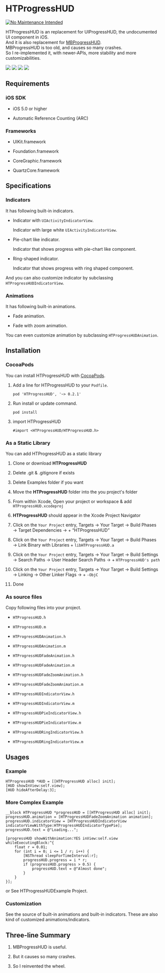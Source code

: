 # HTProgressHUD

[![No Maintenance Intended](http://unmaintained.tech/badge.svg)](http://unmaintained.tech/)

HTProgressHUD is an replacement for UIProgressHUD, the undocumented UI component in iOS.  
And it is also replacement for [MBProgressHUD](https://github.com/jdg/MBProgressHUD).  
MBProgressHUD is too old, and causes so many crashes.  
So I re-implemented it, with newer-APIs, more stability and more customizabilities.

[![](https://s3-ap-northeast-1.amazonaws.com/htprogresshud/Simple-thumb.png)](https://s3-ap-northeast-1.amazonaws.com/htprogresshud/Simple.png)
[![](https://s3-ap-northeast-1.amazonaws.com/htprogresshud/Text-thumb.png)](https://s3-ap-northeast-1.amazonaws.com/htprogresshud/Text.png)
[![](https://s3-ap-northeast-1.amazonaws.com/htprogresshud/Pie-thumb.png)](https://s3-ap-northeast-1.amazonaws.com/htprogresshud/Pie.png)
[![](https://s3-ap-northeast-1.amazonaws.com/htprogresshud/Ring-thumb.png)](https://s3-ap-northeast-1.amazonaws.com/htprogresshud/Ring.png)

## Requirements

### iOS SDK

*   iOS 5.0 or higher

*   Automatic Reference Counting (ARC)

### Frameworks

*   UIKit.framework

*   Foundation.framework

*   CoreGraphic.framework

*   QuartzCore.framework


## Specifications

### Indicators

It has following built-in indicators.  

*   Indicator with `UIActivityIndicatorView`.  
    
    Indicator with large white `UIActivityIndicatorView`.  

*   Pie-chart like indicator.  
    
    Indicator that shows progress with pie-chart like component.  

*   Ring-shaped indicator.  
    
    Indicator that shows progress with ring shaped component.  

And you can also customize indicator by subclassing `HTProgressHUDIndicatorView`.  

### Animations

It has following built-in animations.  

*   Fade animation.  

*   Fade with zoom animation.  

You can even customize animation by subclassing `HTProgressHUDAnimation`.  

## Installation

### CocoaPods

You can install HTProgressHUD with [CocoaPods](http://cocoapods.org/).  

1.  Add a line for HTProgressHUD to your `Podfile`.  
    
    `pod 'HTProgressHUD', '~> 0.2.1'`

2.  Run install or update command.  

    `pod install`

3.  import HTProgressHUD
    
    `#import <HTProgressHUD/HTProgressHUD.h>`

### As a Static Library

You can add HTProgressHUD as a static library

1.  Clone or download **HTProgressHUD**

2.  Delete .git & .gitignore if exists

3.  Delete Examples folder if you want

4.  Move the **HTProgressHUD** folder into the you project's folder

5.  From within Xcode, Open your project or workspace & add
`HTProgressHUD.xcodeproj`

6.  **HTProgressHUD** should appear in the Xcode Project Navigator

7.  Click on the `Your Project` entry, Targets → Your Target → Build Phases
→ Target Dependencies → + “HTProgressHUD”

8.  Click on the `Your Project` entry, Targets → Your Target → Build Phases
→ Link Binary with Libraries + `libHTProgressHUD.a`

9.  Click on the `Your Project` entry, Targets → Your Target → Build Settings
→ Search Paths → User Header Search Paths → + `HTProgressHUD's path`

10. Click on the `Your Project` entry, Targets → Your Target → Build Settings
→ Linking → Other Linker Flags → + `-ObjC`

11. Done

### As source files

Copy following files into your project.  

*   `HTProgressHUD.h`

*   `HTProgressHUD.m`

*   `HTProgressHUDAnimation.h`

*   `HTProgressHUDAnimation.m`

*   `HTProgressHUDFadeAnimation.h`

*   `HTProgressHUDFadeAnimation.m`

*   `HTProgressHUDFadeZoomAnimation.h`

*   `HTProgressHUDFadeZoomAnimation.m`

*   `HTProgressHUDIndicatorView.h`

*   `HTProgressHUDIndicatorView.m`

*   `HTProgressHUDPieIndicatorView.h`

*   `HTProgressHUDPieIndicatorView.m`

*   `HTProgressHUDRingIndicatorView.h`

*   `HTProgressHUDRingIndicatorView.m`

## Usages

### Example
    
    HTProgressHUD *HUD = [[HTProgressHUD alloc] init];
    [HUD showInView:self.view];
    [HUD hideAfterDelay:3];

### More Complex Example

    __block HTProgressHUD *progressHUD = [[HTProgressHUD alloc] init];
    progressHUD.animation = [HTProgressHUDFadeZoomAnimation animation];
    progressHUD.indicatorView = [HTProgressHUDIndicatorView indicatorViewWithType:HTProgressHUDIndicatorTypePie];
    progressHUD.text = @"Loading...";

    [progressHUD showWithAnimation:YES inView:self.view whileExecutingBlock:^{
        float r = 0.01;
        for (int i = 0; i <= 1 / r; i++) {
            [NSThread sleepForTimeInterval:r];
            progressHUD.progress = i * r;
            if (progressHUD.progress > 0.5) {
                progressHUD.text = @"Almost done";
            }
        }
    }];

or See HTProgressHUDExample Project.  

### Customization
   
See the source of built-in animations and built-in indicators.
These are also kind of customized animations/indicators.

## Three-line Summary

1.  MBProgressHUD is useful.

2.  But it causes so many crashes.  

3.  So I reinvented the wheel.  
